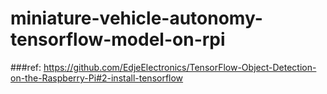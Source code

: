 # miniature-vehicle-autonomy-tensorflow-model-on-rpi

###ref: https://github.com/EdjeElectronics/TensorFlow-Object-Detection-on-the-Raspberry-Pi#2-install-tensorflow
